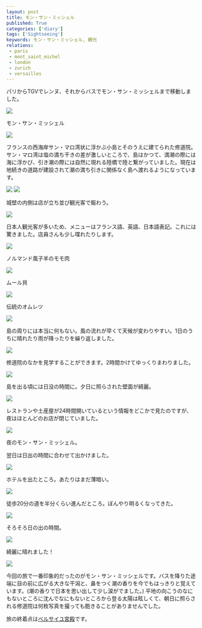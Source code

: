 ```yaml
---
layout: post
title: モン・サン・ミッシェル
published: True
categories: ['diary']
tags: ['Sightseeing']
keywords: モン・サン・ミッシェル, 観光
relations:
 - paris
 - mont_saint_michel
 - london
 - zurich
 - versailles
---
```


パリからTGVでレンヌ、それからバスでモン・サン・ミッシェルまで移動しました。

<img src="https://dl.dropboxusercontent.com/u/12208857/img/msm01.JPG" class="image-on-frame image-fade">

<p class="injection-center">モン・サン・ミッシェル</p>

<img src="https://dl.dropboxusercontent.com/u/12208857/img/msm02.JPG" class="image-on-frame image-fade">

フランスの西海岸サン・マロ湾状に浮かぶ小島とそのうえに建てられた修道院。サン・マロ湾は塩の満ち干きの差が激しいところで、島はかつて、満潮の際には海に浮かび、引き潮の際には自然に現れる陸橋で陸と繋がっていました。現在は地続きの道路が建設されて潮の満ち引きに関係なく島へ渡れるようになっています。

<img src="https://dl.dropboxusercontent.com/u/12208857/img/msm03.JPG" class="image-on-frame image-fade">


<img src="https://dl.dropboxusercontent.com/u/12208857/img/msm04.JPG" class="image-on-frame-small image-fade">

城壁の内側は店が立ち並び観光客で賑わう。

<img src="https://dl.dropboxusercontent.com/u/12208857/img/msm11.JPG" class="image-on-frame image-fade">

日本人観光客が多いため、メニューはフランス語、英語、日本語表記。これには驚きました。店員さんも少し喋れたりします。

<img src="https://dl.dropboxusercontent.com/u/12208857/img/msm12.JPG" class="image-on-frame image-fade">

ノルマンド風子羊のモモ肉

<img src="https://dl.dropboxusercontent.com/u/12208857/img/msm13.JPG" class="image-on-frame image-fade">

ムール貝

<img src="https://dl.dropboxusercontent.com/u/12208857/img/msm14.JPG" class="image-on-frame image-fade">

伝統のオムレツ

<img src="https://dl.dropboxusercontent.com/u/12208857/img/msm05.JPG" class="image-on-frame image-fade">

島の周りには本当に何もない。風の流れが早くて天候が変わりやすい。1日のうちに晴れたり雨が降ったりを繰り返しました。

<img src="https://dl.dropboxusercontent.com/u/12208857/img/msm07.JPG" class="image-on-frame-small image-fade">

修道院のなかを見学することができます。2時間かけてゆっくりまわりました。

<img src="https://dl.dropboxusercontent.com/u/12208857/img/msm21.JPG" class="image-on-frame image-fade">

島を出る頃には日没の時間に。夕日に照らされた壁面が綺麗。

<img src="https://dl.dropboxusercontent.com/u/12208857/img/msm22.JPG" class="image-on-frame image-fade">

レストランや土産屋が24時間開いているという情報をどこかで見たのですが、夜はほとんどのお店が閉じていました。

<img src="https://dl.dropboxusercontent.com/u/12208857/img/msm23.JPG" class="image-on-frame image-fade">

夜のモン・サン・ミッシェル。

翌日は日出の時間に合わせて出かけました。

<img src="https://dl.dropboxusercontent.com/u/12208857/img/msm31.JPG" class="image-on-frame image-fade">

ホテルを出たところ。あたりはまだ薄暗い。

<img src="https://dl.dropboxusercontent.com/u/12208857/img/msm32.JPG" class="image-on-frame image-fade">

徒歩20分の道を半分くらい進んだところ。ぼんやり明るくなってきた。

<img src="https://dl.dropboxusercontent.com/u/12208857/img/msm33.JPG" class="image-on-frame image-fade">

そろそろ日の出の時間。

<img src="https://dl.dropboxusercontent.com/u/12208857/img/msm34.JPG" class="image-on-frame image-fade">

綺麗に晴れました！

<img src="https://dl.dropboxusercontent.com/u/12208857/img/msm35.JPG" class="image-on-frame image-fade">

今回の旅で一番印象的だったのがモン・サン・ミッシェルです。バスを降りた途端に目の前に広がる大きな干潟と、鼻をつく潮の香りを今でもはっきりと覚えています。(潮の香りで日本を思い出して少し涙がでました。) 平地の向こうのなにもないところに沈んでなにもないところから登る太陽は眩しくて、朝日に照らされる修道院は何枚写真を撮っても飽きることがありませんでした。

旅の終着点は[ベルサイユ宮殿](http://mrk1869.com/blog/versailles/)です。

